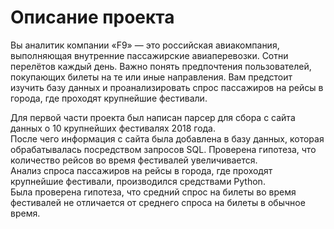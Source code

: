 # **Описание проекта**
Вы аналитик компании «F9» — это российская авиакомпания, выполняющая внутренние пассажирские авиаперевозки. Сотни перелётов каждый день. Важно понять предпочтения пользователей, покупающих билеты на те или иные направления.
Вам предстоит изучить базу данных и проанализировать спрос пассажиров на рейсы в города, где проходят крупнейшие фестивали.

Для первой части проекта был написан парсер для сбора с сайта данных о 10 крупнейших фестивалях 2018 года.  
После чего информация с сайта была добавлена в базу данных, которая обрабатывалась посредством запросов SQL. Проверена гипотеза, что количество рейсов во время фестивалей увеличивается.  
Анализ спроса пассажиров на рейсы в города, где проходят крупнейшие фестивали, производился средствами Python.  
Была проверена гипотеза, что средний спрос на билеты во время фестивалей не отличается от среднего спроса на билеты в обычное время.